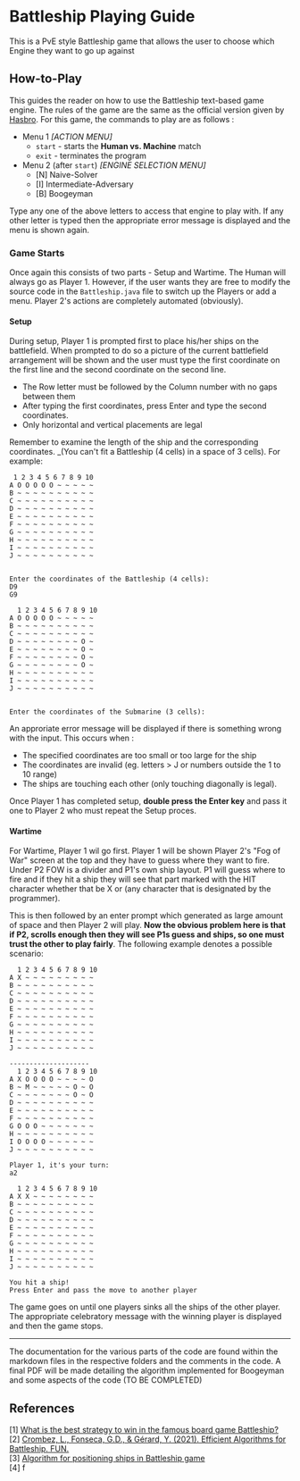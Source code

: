# Battleship Playing Guide
This is a PvE style Battleship game that allows the user to choose which Engine they want to go up against

## How-to-Play
This guides the reader on how to use the Battleship text-based game engine. The rules of the game are the same as the official 
version given by [Hasbro](https://www.hasbro.com/common/instruct/Battleship.pdf). For this game, the commands to play 
are as follows :

* Menu 1 _[ACTION MENU]_
  * `start` - starts the **Human vs. Machine** match
  * `exit` - terminates the program
* Menu 2 (after `start`) _[ENGINE SELECTION MENU]_
  * [N] Naive-Solver
  * [I] Intermediate-Adversary
  * [B] Boogeyman
  
Type any one of the above letters to access that engine to play with. If any other letter is typed then the 
appropriate error message is displayed and the menu is shown again. 

### Game Starts
Once again this consists of two parts - Setup and Wartime. The Human will always go as Player 1. However, if the user
wants they are free to modify the source code in the `Battleship.java` file to switch up the Players or add a menu.
Player 2's actions are completely automated (obviously). 

#### Setup
During setup, Player 1 is prompted first to place his/her ships on the battlefield. When prompted to do so a picture of the current battlefield arrangement will be shown and the user must type the first coordinate on the first line and the second coordinate on the second line.
* The Row letter must be followed by the Column number with no gaps between them
* After typing the first coordinates, press Enter and type the second coordinates.
* Only horizontal and vertical placements are legal

Remember to examine the length of the ship and the corresponding coordinates. _(You can't fit a Battleship (4 cells) in a space of 3 cells).
For example:

```
 1 2 3 4 5 6 7 8 9 10 
A O O O O O ~ ~ ~ ~ ~ 
B ~ ~ ~ ~ ~ ~ ~ ~ ~ ~ 
C ~ ~ ~ ~ ~ ~ ~ ~ ~ ~ 
D ~ ~ ~ ~ ~ ~ ~ ~ ~ ~ 
E ~ ~ ~ ~ ~ ~ ~ ~ ~ ~ 
F ~ ~ ~ ~ ~ ~ ~ ~ ~ ~ 
G ~ ~ ~ ~ ~ ~ ~ ~ ~ ~ 
H ~ ~ ~ ~ ~ ~ ~ ~ ~ ~ 
I ~ ~ ~ ~ ~ ~ ~ ~ ~ ~ 
J ~ ~ ~ ~ ~ ~ ~ ~ ~ ~ 


Enter the coordinates of the Battleship (4 cells): 
D9
G9

  1 2 3 4 5 6 7 8 9 10 
A O O O O O ~ ~ ~ ~ ~ 
B ~ ~ ~ ~ ~ ~ ~ ~ ~ ~ 
C ~ ~ ~ ~ ~ ~ ~ ~ ~ ~ 
D ~ ~ ~ ~ ~ ~ ~ ~ O ~ 
E ~ ~ ~ ~ ~ ~ ~ ~ O ~ 
F ~ ~ ~ ~ ~ ~ ~ ~ O ~ 
G ~ ~ ~ ~ ~ ~ ~ ~ O ~ 
H ~ ~ ~ ~ ~ ~ ~ ~ ~ ~ 
I ~ ~ ~ ~ ~ ~ ~ ~ ~ ~ 
J ~ ~ ~ ~ ~ ~ ~ ~ ~ ~ 


Enter the coordinates of the Submarine (3 cells): 

```

An approriate error message will be displayed if there is something wrong with the input. This occurs when :
* The specified coordinates are too small or too large for the ship
* The coordinates are invalid (eg. letters > J or numbers outside the 1 to 10 range)
* The ships are touching each other (only touching diagonally is legal).

Once Player 1 has completed setup, **double press the Enter key** and pass it one to Player 2 who must repeat the Setup proces.

#### Wartime
For Wartime, Player 1 wil go first. Player 1 will be shown Player 2's "Fog of War" screen at the top and they have to guess where they want to fire. Under P2 FOW is a divider and P1's own ship layout. P1 will guess where to fire and if they hit a ship they will see that part marked with the HIT character whether that be X or (any character that is designated by the programmer).

This is then followed by an enter prompt which generated as large amount of space and then Player 2 will play. **Now the obvious problem here is that if P2, scrolls enough then they will see P1s guess and ships, so one must trust the other to play fairly**. The following example denotes a possible scenario:

```
  1 2 3 4 5 6 7 8 9 10 
A X ~ ~ ~ ~ ~ ~ ~ ~ ~ 
B ~ ~ ~ ~ ~ ~ ~ ~ ~ ~ 
C ~ ~ ~ ~ ~ ~ ~ ~ ~ ~ 
D ~ ~ ~ ~ ~ ~ ~ ~ ~ ~ 
E ~ ~ ~ ~ ~ ~ ~ ~ ~ ~ 
F ~ ~ ~ ~ ~ ~ ~ ~ ~ ~ 
G ~ ~ ~ ~ ~ ~ ~ ~ ~ ~ 
H ~ ~ ~ ~ ~ ~ ~ ~ ~ ~ 
I ~ ~ ~ ~ ~ ~ ~ ~ ~ ~ 
J ~ ~ ~ ~ ~ ~ ~ ~ ~ ~ 

--------------------
  1 2 3 4 5 6 7 8 9 10 
A X O O O O ~ ~ ~ ~ O 
B ~ M ~ ~ ~ ~ ~ O ~ O 
C ~ ~ ~ ~ ~ ~ ~ O ~ O 
D ~ ~ ~ ~ ~ ~ ~ ~ ~ ~ 
E ~ ~ ~ ~ ~ ~ ~ ~ ~ ~ 
F ~ ~ ~ ~ ~ ~ ~ ~ ~ ~ 
G O O O ~ ~ ~ ~ ~ ~ ~ 
H ~ ~ ~ ~ ~ ~ ~ ~ ~ ~ 
I O O O O ~ ~ ~ ~ ~ ~ 
J ~ ~ ~ ~ ~ ~ ~ ~ ~ ~ 

Player 1, it's your turn:
a2

  1 2 3 4 5 6 7 8 9 10 
A X X ~ ~ ~ ~ ~ ~ ~ ~ 
B ~ ~ ~ ~ ~ ~ ~ ~ ~ ~ 
C ~ ~ ~ ~ ~ ~ ~ ~ ~ ~ 
D ~ ~ ~ ~ ~ ~ ~ ~ ~ ~ 
E ~ ~ ~ ~ ~ ~ ~ ~ ~ ~ 
F ~ ~ ~ ~ ~ ~ ~ ~ ~ ~ 
G ~ ~ ~ ~ ~ ~ ~ ~ ~ ~ 
H ~ ~ ~ ~ ~ ~ ~ ~ ~ ~ 
I ~ ~ ~ ~ ~ ~ ~ ~ ~ ~ 
J ~ ~ ~ ~ ~ ~ ~ ~ ~ ~ 

You hit a ship! 
Press Enter and pass the move to another player
```

The game goes on until one players sinks all the ships of the other player. The appropriate celebratory message with the winning player is displayed and then the game stops.

---
The documentation for the various parts of the code are found within the markdown files in the respective folders and 
the comments in the code. A final PDF will be made detailing the algorithm implemented for Boogeyman and some aspects
of the code
(TO BE COMPLETED)


## References 
[1] [What is the best strategy to win in the famous board game Battleship?](https://www.quora.com/What-is-the-best-strategy-to-win-in-the-famous-board-game-Battleship)  
[2] [Crombez, L., Fonseca, G.D., & Gérard, Y. (2021). Efficient Algorithms for Battleship. FUN.](https://arxiv.org/pdf/2004.07354.pdf)  
[3] [Algorithm for positioning ships in Battleship game](https://stackoverflow.com/questions/10842571/algorithm-for-positioning-ships-in-battleship-game)  
[4] f
